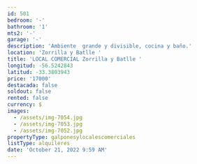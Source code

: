 ```yaml
---
id: 501
bedroom: '-'
bathroom: '1'
mts2: '-'
garage: '-'
description: 'Ambiente  grande y divisible, cocina y baño.'
location: 'Zorrilla y Batlle '
title: 'LOCAL COMERCIAL Zorrilla y Batlle '
longitud: -56.5242843
latitud: -33.3803943
price: '17000'
destacada: false
soldout: false
rented: false
currency: $
images:
  - /assets/img-7054.jpg
  - /assets/img-7053.jpg
  - /assets/img-7052.jpg
propertyType: galponesylocalescomerciales
listType: alquileres
date: 'October 21, 2022 9:59 AM'
---
```


